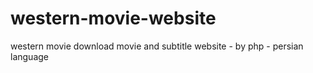 # western-movie-website
western movie download movie and subtitle website - by php - persian language
